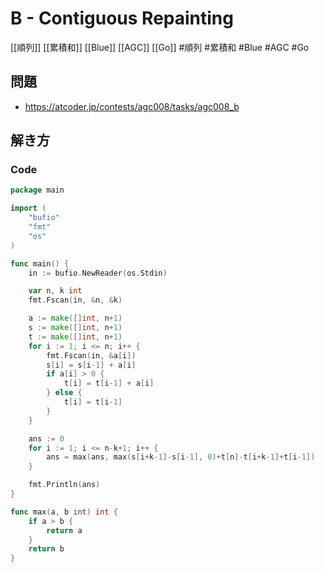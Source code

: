 # B - Contiguous Repainting
[[順列]] [[累積和]] [[Blue]] [[AGC]] [[Go]]
#順列 #累積和 #Blue #AGC #Go 

## 問題
- https://atcoder.jp/contests/agc008/tasks/agc008_b

## 解き方
### Code
```go
package main

import (
	"bufio"
	"fmt"
	"os"
)

func main() {
	in := bufio.NewReader(os.Stdin)

	var n, k int
	fmt.Fscan(in, &n, &k)

	a := make([]int, n+1)
	s := make([]int, n+1)
	t := make([]int, n+1)
	for i := 1; i <= n; i++ {
		fmt.Fscan(in, &a[i])
		s[i] = s[i-1] + a[i]
		if a[i] > 0 {
			t[i] = t[i-1] + a[i]
		} else {
			t[i] = t[i-1]
		}
	}

	ans := 0
	for i := 1; i <= n-k+1; i++ {
		ans = max(ans, max(s[i+k-1]-s[i-1], 0)+t[n]-t[i+k-1]+t[i-1])
	}

	fmt.Println(ans)
}

func max(a, b int) int {
	if a > b {
		return a
	}
	return b
}
```